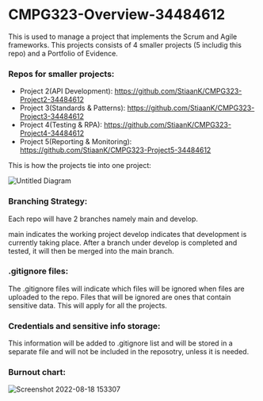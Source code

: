 # CMPG323-Overview-34484612
This is used to manage a project that implements the Scrum and Agile frameworks. This projects consists of 4 smaller projects (5 includig this repo) and a Portfolio of Evidence.


### Repos for smaller projects:
  - Project 2(API Development): https://github.com/StiaanK/CMPG323-Project2-34484612
  - Project 3(Standards & Patterns): https://github.com/StiaanK/CMPG323-Project3-34484612
  - Project 4(Testing & RPA): https://github.com/StiaanK/CMPG323-Project4-34484612
  - Project 5(Reporting & Monitoring): https://github.com/StiaanK/CMPG323-Project5-34484612

This is how the projects tie into one project:

![Untitled Diagram](https://user-images.githubusercontent.com/102803595/184359850-9a64affd-b278-412e-b5aa-3f9113f9ae27.png)


### Branching Strategy:
Each repo will have 2 branches namely main and develop.

main indicates the working project
develop indicates that development is currently taking place.
After a branch under develop is completed and tested, it will then be merged into the main branch.


### .gitignore files:
The .gitignore files will indicate which files will be ignored when files are uploaded to the repo. Files that will be ignored are ones that contain sensitive data. This will apply for all the projects.


### Credentials and sensitive info storage:
This information will be added to .gitignore list and will be stored in a separate file and will not be included in the reposotry, unless it is needed. 

### Burnout chart:
![Screenshot 2022-08-18 153307](https://user-images.githubusercontent.com/102803595/185408524-5ebeadd3-e36d-45aa-ba07-433fb0293212.png)


